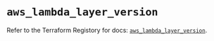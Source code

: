 # `aws_lambda_layer_version`

Refer to the Terraform Registory for docs: [`aws_lambda_layer_version`](https://www.terraform.io/docs/providers/aws/r/lambda_layer_version).
